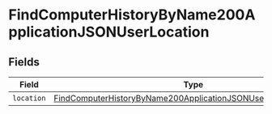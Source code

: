 # FindComputerHistoryByName200ApplicationJSONUserLocation


## Fields

| Field                                                                                                                                                         | Type                                                                                                                                                          | Required                                                                                                                                                      | Description                                                                                                                                                   |
| ------------------------------------------------------------------------------------------------------------------------------------------------------------- | ------------------------------------------------------------------------------------------------------------------------------------------------------------- | ------------------------------------------------------------------------------------------------------------------------------------------------------------- | ------------------------------------------------------------------------------------------------------------------------------------------------------------- |
| `location`                                                                                                                                                    | [FindComputerHistoryByName200ApplicationJSONUserLocationLocation](../../models/operations/findcomputerhistorybyname200applicationjsonuserlocationlocation.md) | :heavy_minus_sign:                                                                                                                                            | N/A                                                                                                                                                           |